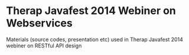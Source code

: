 Therap Javafest 2014 Webiner on Webservices
===========================================

Materials (source codes, presentation etc) used in Therap Javafest 2014 webiner on RESTful API design
